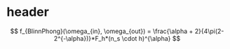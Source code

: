 # header

$$ f_{BlinnPhong}(\omega_{in}, \omega_{out}) = \frac{\alpha + 2}{4\pi(2-2^{-\alpha})}*F_h*(n_s \cdot h)^{\alpha} $$
